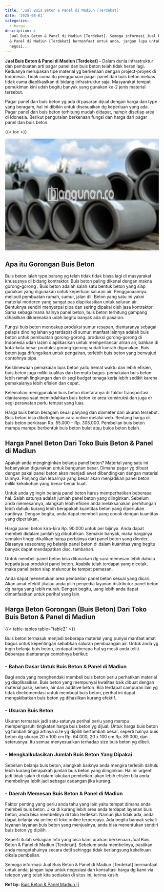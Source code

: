```yaml
---
title: 'Jual Buis Beton & Panel di Madiun [Terdekat]'
date: '2025-08-01'
categories:
  - harga
description: >-
  Jual Buis Beton & Panel di Madiun [Terdekat]. Semoga informasi Jual Buis Beton
  & Panel di Madiun [Terdekat] bermanfaat untuk anda, jangan lupa untuk
  negosi...
---
```


**Jual Buis Beton & Panel di Madiun \[Terdekat\]** – Dalam dunia infrastruktur dan pembuatan arti pagar panel dan buis beton telah tidak heran lagi. Keduanya merupakan tipe material yg berkenaan dengan project-proyek di Indonesia. Tidak cuma itu penggunaan pagar panel dan buis beton meluas tidak cuma diaplikasikan di bidang infrastruktur saja. Masyarakat tempat pemukiman kini udah begitu banyak yang gunakan ke-2 jenis material tersebut.

Pagar panel dan buis beton yg ada di pasaran dijual dengan harga dan type yang beragam, hal ini dibikin untuk disesuaikan dg keperluan yang ada. Pagar panel dan buis beton terhitung mudah didapat, hampir disetiap area di Idonesia. Berikut penguraian berkenaan fungsi dan harga dari pagar panel dan buis beton.

{{< toc >}}

![Jual Buis Beton & Panel di Madiun [Terdekat]](/images/jual-panel-buis-beton-murah-36.png)

## Apa itu Gorongan Buis Beton

Buis beton ialah type barang yg telah tidak tidak biasa lagi di masyarakat khususnya di bidang kontraktor. Buis beton paling dikenal dengan makna gorong-gorong . Buis beton adalah salah satu bentuk beton yang siap gunakan yang digunakan untuk keperluan saluran air. Penggunaannya meliputi pembuatan rumah, sumur, jalan dll. Beton yang satu ini yakni material moderen yang sangat pas diaplikasikan untuk saluran air. Bentuknya sendiri menyerpai pipa dan sering dipakai oleh jasa kontraktor. Sama sebagaimana halnya panel beton, buis beton terhitung gampang dihasilkan dikarenakan udah begitu banyak ada di pasaran.

Fungsi buis beton mencakup produksi sumur resapan, diantaranya sebagai pelapis dinding lahan yg terdapat di sumur. manfaat lainnya adalah buis beton untuk pembuatan gorong-gorong. produksi gorong-gorong di Indonesia udah lazim diaplikasikan untuk memperlancar aliran air, bahkan di kota-kota besar produksi gorong-gorong sudah lumrah digunakan. Buis beton juga difungsikan untuk pengairan, terlebih buis beton yang berwujud contohnya pipa.

Keistimewaan pemakaian buis beton yaitu hemat waktu dan lebih efisien, buis beton juga miliki kualitas dan bermutu bagus. pemakaian buis beton lebih ramah lingkungan dan dr segi budget tenaga kerja lebih sedikit karena pemakaianya lebih efisien dan cepat.

Kelemahan menggunakan buis beton diantaranya dr faktor transportasi diantaranya saat memindahkan buis beton ke area konstruksi dan juga dr segi perawatan perlu tempat yang luas.

Harga buis beton beragam seuai panjang dan diameter dari ukuran tersebut. Buis beton bisa dibeli dengan cara online melalui web. Rentang harga dr buis beton perkiraan Rp. 55.000 – Rp. 305.000. Pembelian buis beton mampu mampu berbentuk buis beton bulat atau buios beton belah.

## Harga Panel Beton Dari Toko Buis Beton & Panel di Madiun

Apakah anda menginginkan belanja panel beton? Material yang satu ini kebanyakan digunakan untuk bangunan besar. Dimana pagar yg dibuat dengan pakai panel beton akan menjadi awet dibandingkan dengan material lainnya. Panjang dan lebarnya yang besar akan menjadikan panel beton miliki kekokohan yang benar-benar kuat.

Untuk anda yg ingin belanja panel beton harus memperhatikan beberapa hal. Salah satunya adalah jumlah panel beton yang diinginkan. Sebelum anda memesannya, alangkah lebih efisien anda melaksanakan perhitungan lebih dahulu kurang lebih berapakah kuantitas beton yang diperlukan nantinya. Dengan begitu, anda dapat membeli yang cocok dengan kuantitas yang diperlukan.

Harga panel beton kira-kira Rp. 90.000 untuk per bijinya. Anda dapat membeli didalam jumlah yg dibutuhkan. Semakin banyak, maka harganya semakin tinggi dikalikan harga perbijinya dari panel beton yang diorder. Biasanya seseorang yg belanja panel beton di dalam kuantitas yang begitu banyak dapat mendapatkan disc. tambahan.

Untuk membeli panel beton bisa ditunaikan dg cara memesan lebih dahulu kepada jasa produksi panel beton. Apabila telah terdapat yang dicetak, maka panel beton siap meluncur ke tempat pemesan.

Anda dapat menentukan area pembelian panel beton sesuai yang dicari. Akan amat efektif jikalau anda pilih penyedia layanan distributor panel beton dg harga yang lebih murah. Dengan begitu, uang lebih anda dapat dimanfaatkan untuk perihal yang lain.

## Harga Beton Gorongan (Buis Beton) Dari Toko Buis Beton & Panel di Madiun

{{< table-tables table="table2" >}}

Buis beton termasuk menjadi beberapa material yang punyai manfaat amat bagus untuk kepentingan sebabkan saluran pembuangan air. Untuk anda yg ingin belanja buis beton, terdapat beberapa hal yg mesti anda teliti. Beberapa diantaranya contohnya berikut:

### \- Bahan Dasar Untuk Buis Beton & Panel di Madiun

Bagi anda yang menghendaki membeli buis beton perlu perhatikan material yg diaplikasikan. Buis beton yang mempunyai kwalitas baik dibuat dengan material pasir, semen, air dan additive beton. Bila terdapat campuran lain yg tidak direkomendasi untuk membuat buis beton, perihal ini dapat mengakibatkan buis beton yg dihasilkan kurang efektif.

### \- Ukuran Buis Beton

Ukuran termasuk jadi satu-satunya perihal perlu yang mampu mempengaruhi tingkatan harga buis beton yg dijual. Untuk harga buis beton yg tambah tinggi artinya size yg dipilih bertambah besar. seperti halnya buis beton dg ukuran 20 x 100 cm Rp. 64.000, 20 x 100 cm Rp. 89.000, dan seterusnya. Itu semua menyesuaikan terhadap size buis beton yg dibeli.

### \- Mengkalkulasikan Jumlah Buis Beton Yang Dipakai

Sebelum belanja buis beton, alangkah baiknya anda mengira terlebih dahulu lebih kurang berapakah jumlah buis beton yang diinginkan. Hal ini urgent jadi tidak salah di dalam lakukan pembelian. akan lebih efisien bila anda membelinya lebih jadi sebagai cadangan jika kurang.

### \- Daerah Memesan Buis Beton & Panel di Madiun

Faktor penting yang perlu anda tahu yang lain yaitu tempat dimana anda membeli buis beton. Jika di kurang lebih area anda terdapat layanan buis beton, anda bisa membelinya di toko terdekat. Namun jika tidak ada, anda dapat belanja via online di toko online terpercaya. Ada begitu banyak sekali layanan layanan buis beton yang menjualnya, anda bisa menentukan sendiri buis beton yg dipilih.

Seperti itulah sebagian Info yang bisa kami uraikan berkenaan Jual Buis Beton & Panel di Madiun \[Terdekat\]. Sebelum anda membelinya, pastikan anda mengetahuinya secara detil sehingga tidak berlangsung kekeliruan dikala pembelian.

Semoga informasi Jual Buis Beton & Panel di Madiun \[Terdekat\] bermanfaat untuk anda, jangan lupa untuk negosiasi dan konsultasi harga dg kami via telepon yang telah kita sediakan di situs ini, terima kasih.

**Ref by:** [Buis Beton & Panel Madiun []](https://id.wikipedia.org/wiki/Buis)
